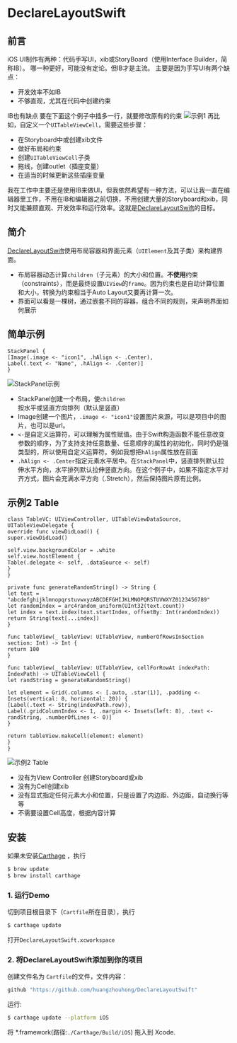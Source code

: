 # DeclareLayoutSwift
## 前言
iOS UI制作有两种：代码手写UI，xib或StoryBoard（使用Interface Builder，简称IB）。
哪一种更好，可能没有定论。但IB才是主流。
主要是因为手写UI有两个缺点：
- 开发效率不如IB
- 不够直观，尤其在代码中创建约束

IB也有缺点
要在下面这个例子中插多一行，就要修改原有的约束
![示例1](https://upload-images.jianshu.io/upload_images/6719795-3f013514ff623b6a.png?imageMogr2/auto-orient/strip%7CimageView2/2/w/1240)
再比如，自定义一个`UITableViewCell`，需要这些步骤：
- 在Storyboard中或创建xib文件
- 做好布局和约束
- 创建`UITableViewCell`子类
- 拖线，创建outlet（插座变量）
- 在适当的时候更新这些插座变量

我在工作中主要还是使用IB来做UI，但我依然希望有一种方法，可以让我一直在编辑器里工作，不用在IB和编辑器之前切换，不用创建大量的Storyboard和xib，同时又能兼顾直观、开发效率和运行效率。这就是[DeclareLayoutSwift](https://github.com/huangzhouhong/DeclareLayoutSwift)的目标。

## 简介
[DeclareLayoutSwift](https://github.com/huangzhouhong/DeclareLayoutSwift)使用布局容器和界面元素（`UIElement`及其子类）来构建界面。
- 布局容器动态计算`children`（子元素）的大小和位置。**不使用**约束（constraints），而是最终设置`UIView`的`frame`。因为约束也是自动计算位置和大小，转换为约束相当于Auto Layout又要再计算一次。
- 界面可以看是一棵树，通过嵌套不同的容器，组合不同的规则，来声明界面如何展示
## 简单示例
```
StackPanel {
[Image(.image <- "icon1", .hAlign <- .Center),
Label(.text <- "Name", .hAlign <- .Center)]
}
```

![StackPanel示例](https://upload-images.jianshu.io/upload_images/6719795-4b514d8d025d2be2.png?imageMogr2/auto-orient/strip%7CimageView2/2/w/1240)


- StackPanel创建一个布局，使`children`按水平或竖直方向排列（默认是竖直）
- Image创建一个图片，`.image <- "icon1"`设置图片来源，可以是项目中的图片，也可以是url。
- `<-`是自定义运算符，可以理解为属性赋值。由于Swift构造函数不能任意改变参数的顺序，为了支持支持任意数量、任意顺序的属性的初始化，同时仍是强类型的，所以使用自定义运算符。例如我想把`hAlign`属性放在前面
- `.hAlign <- .Center`指定元素水平居中。在`StackPanel`中，竖直排列默认拉伸水平方向，水平排列默认拉伸竖直方向。在这个例子中，如果不指定水平对齐方式，图片会充满水平方向（.Stretch），然后保持图片原有比例。

## 示例2 Table
```
class TableVC: UIViewController, UITableViewDataSource, UITableViewDelegate {
override func viewDidLoad() {
super.viewDidLoad()

self.view.backgroundColor = .white
self.view.hostElement {
Table(.delegate <- self, .dataSource <- self)
}
}

private func generateRandomString() -> String {
let text = "abcdefghijklmnopqrstuvwxyzABCDEFGHIJKLMNOPQRSTUVWXYZ0123456789"
let randomIndex = arc4random_uniform(UInt32(text.count))
let index = text.index(text.startIndex, offsetBy: Int(randomIndex))
return String(text[...index])
}

func tableView(_ tableView: UITableView, numberOfRowsInSection section: Int) -> Int {
return 100
}

func tableView(_ tableView: UITableView, cellForRowAt indexPath: IndexPath) -> UITableViewCell {
let randString = generateRandomString()

let element = Grid(.columns <- [.auto, .star(1)], .padding <- Insets(vertical: 8, horizontal: 20)) {
[Label(.text <- String(indexPath.row)),
Label(.gridColumnIndex <- 1, .margin <- Insets(left: 8), .text <- randString, .numberOfLines <- 0)]
}

return tableView.makeCell(element: element)
}
}
```

![示例2 Table](https://upload-images.jianshu.io/upload_images/6719795-de525fba8bb8eff3.png?imageMogr2/auto-orient/strip%7CimageView2/2/w/1240)

- 没有为View Controller 创建Storyboard或xib
- 没有为Cell创建xib
- 没有显式指定任何元素大小和位置，只是设置了内边距、外边距，自动换行等等
- 不需要设置Cell高度，根据内容计算

## 安装
如果未安装[Carthage](https://github.com/Carthage/Carthage) ，执行
```bash
$ brew update
$ brew install carthage
```
### 1. 运行Demo
切到项目根目录下（`Cartfile`所在目录），执行
```bash
$ carthage update
```
打开`DeclareLayoutSwift.xcworkspace`

### 2. 将DeclareLayoutSwift添加到你的项目
创建文件名为 `Cartfile`的文件，文件内容：
```bash
github "https://github.com/huangzhouhong/DeclareLayoutSwift"
```
运行:
```bash
$ carthage update --platform iOS
```
将 *.framework(路径:`./Carthage/Build/iOS`) 拖入到 Xcode.
